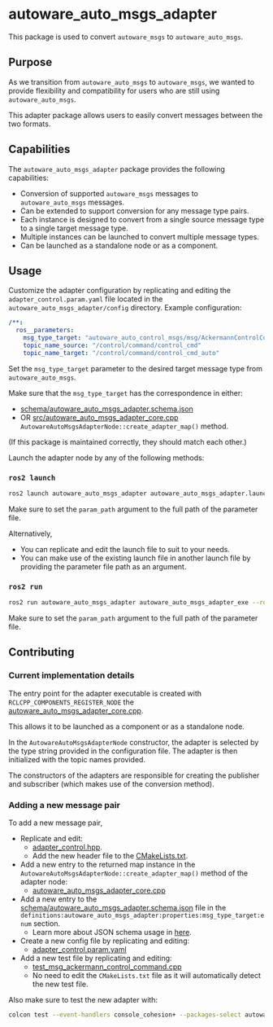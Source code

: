 # autoware_auto_msgs_adapter

This package is used to convert `autoware_msgs` to `autoware_auto_msgs`.

## Purpose

As we transition from `autoware_auto_msgs` to `autoware_msgs`, we wanted to provide flexibility and compatibility for
users who are still using `autoware_auto_msgs`.

This adapter package allows users to easily convert messages between the two formats.

## Capabilities

The `autoware_auto_msgs_adapter` package provides the following capabilities:

- Conversion of supported `autoware_msgs` messages to `autoware_auto_msgs` messages.
- Can be extended to support conversion for any message type pairs.
- Each instance is designed to convert from a single source message type to a single target message type.
- Multiple instances can be launched to convert multiple message types.
- Can be launched as a standalone node or as a component.

## Usage

Customize the adapter configuration by replicating and editing the `adapter_control.param.yaml` file located
in the `autoware_auto_msgs_adapter/config` directory. Example configuration:

```yaml
/**:
  ros__parameters:
    msg_type_target: "autoware_auto_control_msgs/msg/AckermannControlCommand"
    topic_name_source: "/control/command/control_cmd"
    topic_name_target: "/control/command/control_cmd_auto"
```

Set the `msg_type_target` parameter to the desired target message type from `autoware_auto_msgs`.

Make sure that the `msg_type_target` has the correspondence in either:

- [schema/autoware_auto_msgs_adapter.schema.json](schema/autoware_auto_msgs_adapter.schema.json)
- OR [src/autoware_auto_msgs_adapter_core.cpp](src/autoware_auto_msgs_adapter_core.cpp) `AutowareAutoMsgsAdapterNode::create_adapter_map()` method.

(If this package is maintained correctly, they should match each other.)

Launch the adapter node by any of the following methods:

### `ros2 launch`

```bash
ros2 launch autoware_auto_msgs_adapter autoware_auto_msgs_adapter.launch.xml param_path:='full_path_to_param_file'
```

Make sure to set the `param_path` argument to the full path of the parameter file.

Alternatively,

- You can replicate and edit the launch file to suit to your needs.
- You can make use of the existing launch file in another launch file by providing the parameter file path as an
  argument.

### `ros2 run`

```bash
ros2 run autoware_auto_msgs_adapter autoware_auto_msgs_adapter_exe --ros-args --params-file 'full_path_to_param_file'
```

Make sure to set the `param_path` argument to the full path of the parameter file.

## Contributing

### Current implementation details

The entry point for the adapter executable is created with `RCLCPP_COMPONENTS_REGISTER_NODE` the [autoware_auto_msgs_adapter_core.cpp](src/Fautoware_auto_msgs_adapter_core.cpp).

This allows it to be launched as a component or as a standalone node.

In the `AutowareAutoMsgsAdapterNode` constructor, the adapter is selected by the type string provided in the
configuration file. The adapter is then initialized with the topic names provided.

The constructors of the adapters are responsible for creating the publisher and subscriber (which makes use of the conversion method).

### Adding a new message pair

To add a new message pair,

- Replicate and edit:
  - [adapter_control.hpp](include/autoware_auto_msgs_adapter/adapter_control.hpp).
  - Add the new header file to the [CMakeLists.txt](CMakeLists.txt).
- Add a new entry to the returned map instance in the `AutowareAutoMsgsAdapterNode::create_adapter_map()` method of the adapter node:
  - [autoware_auto_msgs_adapter_core.cpp](src/autoware_auto_msgs_adapter_core.cpp)
- Add a new entry to the [schema/autoware_auto_msgs_adapter.schema.json](schema/autoware_auto_msgs_adapter.schema.json) file in the `definitions:autoware_auto_msgs_adapter:properties:msg_type_target:enum` section.
  - Learn more about JSON schema usage in [here](https://autowarefoundation.github.io/autoware-documentation/main/contributing/coding-guidelines/ros-nodes/parameters/#json-schema).
- Create a new config file by replicating and editing:
  - [adapter_control.param.yaml](config/adapter_control.param.yaml)
- Add a new test file by replicating and editing:
  - [test_msg_ackermann_control_command.cpp](test/test_msg_ackermann_control_command.cpp)
  - No need to edit the `CMakeLists.txt` file as it will automatically detect the new test file.

Also make sure to test the new adapter with:

```bash
colcon test --event-handlers console_cohesion+ --packages-select autoware_auto_msgs_adapter
```
